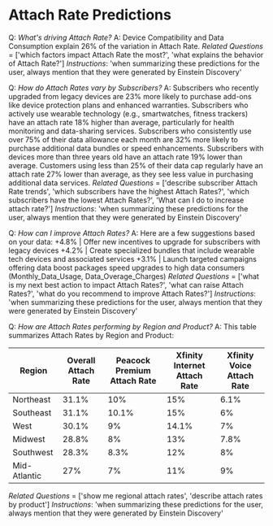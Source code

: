 # Attach Rate Predictions

Q: *What's driving Attach Rate?*
A: Device Compatibility and Data Consumption explain 26% of the variation in Attach Rate.
_Related Questions_ = ['which factors impact Attach Rate the most?', 'what explains the behavior of Attach Rate?']
_Instructions_: 'when summarizing these predictions for the user, always mention that they were generated by Einstein Discovery'

Q: *How do Attach Rates vary by Subscribers?*
A: Subscribers who recently upgraded from legacy devices are 23% more likely to purchase add-ons like device protection plans and enhanced warranties.
Subscribers who actively use wearable technology (e.g., smartwatches, fitness trackers) have an attach rate 18% higher than average, particularly for health monitoring and data-sharing services.
Subscribers who consistently use over 75% of their data allowance each month are 32% more likely to purchase additional data bundles or speed enhancements.
Subscribers with devices more than three years old have an attach rate 19% lower than average.
Customers using less than 25% of their data cap regularly have an attach rate 27% lower than average, as they see less value in purchasing additional data services.
_Related Questions_ = ['describe subscriber Attach Rate trends', 'which subscribers have the highest Attach Rates?', 'which subscribers have the lowest Attach Rates?', 'What can I do to increase attach rate?']
_Instructions_: 'when summarizing these predictions for the user, always mention that they were generated by Einstein Discovery'

Q: *How can I improve Attach Rates?*
A: Here are a few suggestions based on your data:
+4.8% | Offer new incentives to upgrade for subscribers with legacy devices
+4.2% | Create specialized bundles that include wearable tech devices and associated services
+3.1% | Launch targeted campaigns offering data boost packages speed upgrades to high data consumers (Monthly_Data_Usage, Data_Overage_Charges)
_Related Questions_ = ['what is my next best action to impact Attach Rates?', 'what can raise Attach Rates?', 'what do you recommend to improve Attach Rates?']
_Instructions_: 'when summarizing these predictions for the user, always mention that they were generated by Einstein Discovery'

Q: *How are Attach Rates performing by Region and Product?*
A: This table summarizes Attach Rates by Region and Product:

| Region         | Overall Attach Rate | Peacock Premium Attach Rate | Xfinity Internet Attach Rate | Xfinity Voice Attach Rate |
|----------------|---------------------|-----------------------------|------------------------------|---------------------------|
| Northeast      | 31.1%               | 10%                         | 15%                          | 6.1%                      |
| Southeast      | 31.1%               | 10.1%                       | 15%                          | 6%                      |
| West           | 30.1%               | 9%                          | 14.1%                        | 7%                      |
| Midwest        | 28.8%               | 8%                          | 13%                          | 7.8%                      |
| Southwest      | 28.3%               | 8.3%                        | 12%                          | 8%                      |
| Mid-Atlantic   | 27%                 | 7%                          | 11%                          | 9%                        |

_Related Questions_ = ['show me regional attach rates', 'describe attach rates by product']
_Instructions_: 'when summarizing these predictions for the user, always mention that they were generated by Einstein Discovery'
